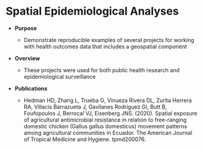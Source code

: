 # Spatial Epidemiological Analyses

* **Purpose** 
  - Demonstrate reproducible examples of several projects for working with health outcomes data that includes a geospatial component 
 
* **Overview** 
  - These projects were used for both public health research and epidemiological surveillance

* **Publications**
  - Hedman HD, Zhang L, Trueba G, Vinueza Rivera DL, Zurita Herrera RA, Villacis Barrazueta J, Gavilanes Rodriguez GI, Butt B, Foufopoulos J, Berrocal VJ, Eisenberg JNS. (2020). Spatial exposure of agricultural antimicrobial resistance in relation to free-ranging domestic chicken (Gallus gallus domesticus) movement patterns among agricultural communities in Ecuador. The American Journal of Tropical Medicine and Hygiene. tpmd200076.



